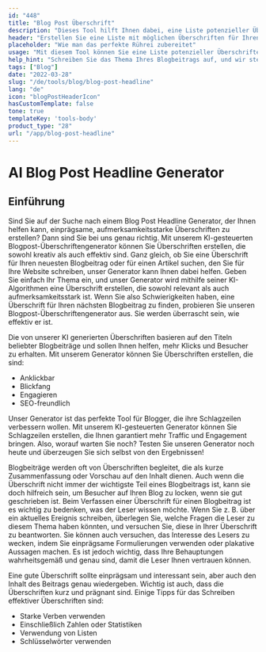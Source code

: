 ```yaml
---
id: "448"
title: "Blog Post Überschrift"
description: "Dieses Tool hilft Ihnen dabei, eine Liste potenzieller Überschriften für Ihren Blogbeitrag zu erstellen, die auf dem von Ihnen angegebenen Thema basieren."
header: "Erstellen Sie eine Liste mit möglichen Überschriften für Ihren Blogbeitrag."
placeholder: "Wie man das perfekte Rührei zubereitet"
usage: "Mit diesem Tool können Sie eine Liste potenzieller Überschriften für Ihren Blogbeitrag erstellen. Geben Sie einfach ein Thema ein, und wir stellen Ihnen eine Liste mit Überschriften zur Auswahl."
help_hint: "Schreiben Sie das Thema Ihres Blogbeitrags auf, und wir stellen Ihnen eine Liste mit Überschriften zur Verfügung, aus der Sie auswählen können."
tags: ["Blog"]
date: "2022-03-28"
slug: "/de/tools/blog/blog-post-headline"
lang: "de"
icon: "blogPostHeaderIcon"
hasCustomTemplate: false
tone: true
templateKey: 'tools-body'
product_type: "28"
url: "/app/blog-post-headline"
---
```


# AI Blog Post Headline Generator

## Einführung

Sind Sie auf der Suche nach einem Blog Post Headline Generator, der Ihnen helfen kann, einprägsame, aufmerksamkeitsstarke Überschriften zu erstellen? Dann sind Sie bei uns genau richtig. Mit unserem KI-gesteuerten Blogpost-Überschriftengenerator können Sie Überschriften erstellen, die sowohl kreativ als auch effektiv sind. Ganz gleich, ob Sie eine Überschrift für Ihren neuesten Blogbeitrag oder für einen Artikel suchen, den Sie für Ihre Website schreiben, unser Generator kann Ihnen dabei helfen. Geben Sie einfach Ihr Thema ein, und unser Generator wird mithilfe seiner KI-Algorithmen eine Überschrift erstellen, die sowohl relevant als auch aufmerksamkeitsstark ist. Wenn Sie also Schwierigkeiten haben, eine Überschrift für Ihren nächsten Blogbeitrag zu finden, probieren Sie unseren Blogpost-Überschriftengenerator aus. Sie werden überrascht sein, wie effektiv er ist.

Die von unserer KI generierten Überschriften basieren auf den Titeln beliebter Blogbeiträge und sollen Ihnen helfen, mehr Klicks und Besucher zu erhalten. Mit unserem Generator können Sie Überschriften erstellen, die sind:

- Anklickbar
- Blickfang
- Engagieren
- SEO-freundlich

Unser Generator ist das perfekte Tool für Blogger, die ihre Schlagzeilen verbessern wollen. Mit unserem KI-gesteuerten Generator können Sie Schlagzeilen erstellen, die Ihnen garantiert mehr Traffic und Engagement bringen. Also, worauf warten Sie noch? Testen Sie unseren Generator noch heute und überzeugen Sie sich selbst von den Ergebnissen!

Blogbeiträge werden oft von Überschriften begleitet, die als kurze Zusammenfassung oder Vorschau auf den Inhalt dienen. Auch wenn die Überschrift nicht immer der wichtigste Teil eines Blogbeitrags ist, kann sie doch hilfreich sein, um Besucher auf Ihren Blog zu locken, wenn sie gut geschrieben ist.
Beim Verfassen einer Überschrift für einen Blogbeitrag ist es wichtig zu bedenken, was der Leser wissen möchte. Wenn Sie z. B. über ein aktuelles Ereignis schreiben, überlegen Sie, welche Fragen die Leser zu diesem Thema haben könnten, und versuchen Sie, diese in Ihrer Überschrift zu beantworten. Sie können auch versuchen, das Interesse des Lesers zu wecken, indem Sie einprägsame Formulierungen verwenden oder plakative Aussagen machen. Es ist jedoch wichtig, dass Ihre Behauptungen wahrheitsgemäß und genau sind, damit die Leser Ihnen vertrauen können.

Eine gute Überschrift sollte einprägsam und interessant sein, aber auch den Inhalt des Beitrags genau wiedergeben. Wichtig ist auch, dass die Überschriften kurz und prägnant sind. Einige Tipps für das Schreiben effektiver Überschriften sind:

- Starke Verben verwenden
- Einschließlich Zahlen oder Statistiken
- Verwendung von Listen
- Schlüsselwörter verwenden
